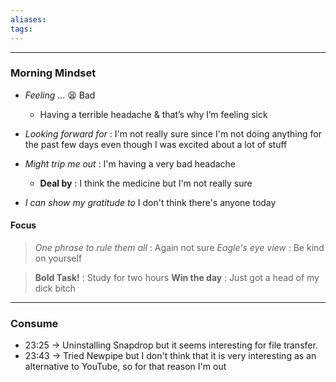 ```yaml
---
aliases:
tags:
---
```


---

### Morning Mindset
- *Feeling* ...  😫 Bad
	- Having a terrible headache & that’s why I’m feeling sick

- *Looking forward for* : I'm not really sure since I'm not doing anything for the past few days even though I was excited about a lot of stuff

- *Might trip me out* : I'm having a very bad headache
	- **Deal by** : I think the medicine but I'm not really sure
- *I can show my gratitude to* I don't think there's anyone today 

#### Focus
> *One phrase to rule them all* : Again not sure
> *Eagle's eye view* : Be kind on yourself

> **Bold Task!** : Study for two hours
> **Win the day** : Just got a head of my dick bitch

---
### Consume 
- 23:25 → Uninstalling Snapdrop but it seems interesting for file transfer.
- 23:43 → Tried Newpipe but I don't think that it is very interesting as an alternative to YouTube, so for that reason I'm out 
   
